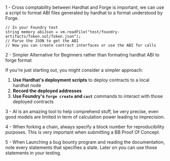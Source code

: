 1 - Cross comptability between Hardhat and Forge is  important,  we can use a script to format ABI files generated by hardhat to a format understood by Forge. 

```solidity
// In your Foundry test
string memory abiJson = vm.readFile("test/foundry-artifacts/Token.sol/Token.json");
// Parse the JSON to get the ABI
// Now you can create contract interfaces or use the ABI for calls
```


2 - Simpler Alternative for Beginners rather than formating hardhat ABI to forge format

If you're just starting out, you might consider a simpler approach:

1. **Use Hardhat's deployment scripts** to deploy contracts to a local hardhat node
2. **Record the deployed addresses**
3. **Use Foundry's `forge create` and `cast`** commands to interact with those deployed contracts

3 -  AI is an amazing tool to help comprehend stuff, be very precise, even good models are limited in term of calculation power leading to imprecision.

4 - When forking a chain, always specify a block number for reproducibility purposes. This is very important when submitting a BB Proof Of Concept. 

5 - When Launching a bug bounty program and reading the documentation, note every statements that specifies a state. Later on you can use those statements in your testing.
